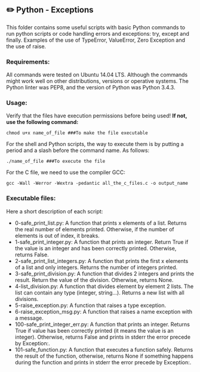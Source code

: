 ## :pencil2: Python - Exceptions
This folder contains some useful scripts with basic Python commands to run python scripts or code handling errors and exceptions: try, except and finally. Examples of the use of TypeError, ValueError, Zero Exception and the use of raise.

### Requirements:
All commands were tested on Ubuntu 14.04 LTS. Although the commands might work well on other distributions, versions or operative systems. The Python linter was PEP8, and the version of Python was Python 3.4.3. 

### Usage:
Verify that the files have execution permissions before being used! **If not, use the following command:**

    chmod u+x name_of_file ###To make the file executable

For the shell and Python scripts, the way to execute them is by putting a period and a slash before the command name. As follows:

    ./name_of_file ###To execute the file

For the C file, we need to use the compiler GCC:

    gcc -Wall -Werror -Wextra -pedantic all_the_c_files.c -o output_name

### Executable files:

Here a short description of each script:
+ 0-safe_print_list.py: A  function that prints x elements of a list. Returns the real number of elements printed. Otherwise, if the number of elements is out of index, it breaks.
+ 1-safe_print_integer.py: A function that prints an integer. Return True if the value is an integer and has been correctly printed. Otherwise, returns False.
+ 2-safe_print_list_integers.py: A function that prints the first x elements of a list and only integers. Returns the number of integers printed.
+ 3-safe_print_division.py: A function that divides 2 integers and prints the result. Return the value of the division. Otherwise, returns None.
+ 4-list_division.py: A function that divides element by element 2 lists. The list can contain any type (integer, string...). Returns a new list with all divisions.
+ 5-raise_exception.py: A function that raises a type exception.
+ 6-raise_exception_msg.py: A function that raises a name exception with a message.
+ 100-safe_print_integer_err.py: A function that prints an integer. Returns True if value has been correctly printed (it means the value is an integer). Otherwise, returns False and prints in stderr the error precede by Exception:.
+ 101-safe_function.py: A function that executes a function safely. Returns the result of the function, otherwise, returns None if something happens during the function and prints in stderr the error precede by Exception:.
<!--stackedit_data:
eyJoaXN0b3J5IjpbLTEwMTUyNTA0MTZdfQ==
-->